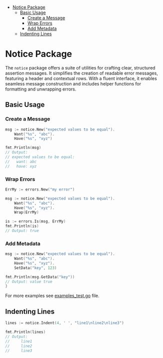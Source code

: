 <!-- TOC -->
* [Notice Package](#notice-package)
  * [Basic Usage](#basic-usage)
    * [Create a Message](#create-a-message)
    * [Wrap Errors](#wrap-errors)
    * [Add Metadata](#add-metadata)
  * [Indenting Lines](#indenting-lines)
<!-- TOC -->

# Notice Package

The `notice` package offers a suite of utilities for crafting clear, structured
assertion messages. It simplifies the creation of readable error messages,
featuring a header and contextual rows. With a fluent interface, it enables
seamless message construction and includes helper functions for formatting and
unwrapping errors.

## Basic Usage

### Create a Message

```go
msg := notice.New("expected values to be equal").
    Want("%s", "abc").
    Have("%s", "xyz")

fmt.Println(msg)
// Output:
// expected values to be equal:
//   want: abc
//   have: xyz
```

### Wrap Errors

```go
ErrMy := errors.New("my error")

msg := notice.New("expected values to be equal").
    Want("%s", "abc").
    Have("%s", "xyz").
    Wrap(ErrMy)

is := errors.Is(msg, ErrMy)
fmt.Println(is)
// Output: true
```

### Add Metadata

```go
msg := notice.New("expected values to be equal").
    Want("%s", "abc").
    Have("%s", "xyz").
    SetData("key", 123)

fmt.Println(msg.GetData("key"))
// Output: value true
}
```

For more examples see [examples_test.go](examples_test.go) file.

## Indenting Lines

```go
lines := notice.Indent(4, ' ', "line1\nline2\nline3")

fmt.Println(lines)
// Output:
//     line1
//     line2
//     line3
```
